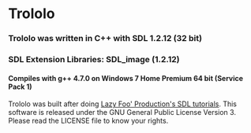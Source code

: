 # Trololo
### Trololo was written in C++ with SDL 1.2.12 (32 bit)
### SDL Extension Libraries: SDL_image (1.2.12)
#### Compiles with g++ 4.7.0 on Windows 7 Home Premium 64 bit (Service Pack 1)
Trololo was built after doing [Lazy Foo' Production's SDL tutorials](http://lazyfoo.net/SDL_tutorials/index.php). This software is released under the GNU General Public License Version 3. Please read the LICENSE file to know your rights.
